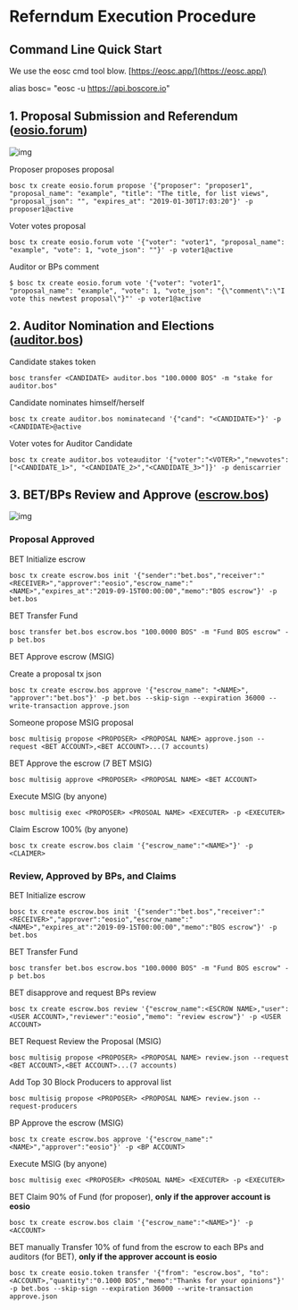 # Referndum Execution Procedure


## Command Line Quick Start

We use the eosc cmd tool blow. [https://eosc.app/](https://eosc.app/)

alias bosc= "eosc -u https://api.boscore.io"

## 1. Proposal Submission and Referendum ([eosio.forum](https://github.com/boscore/referendum/tree/master/contracts/eosio.forum))

![img](https://uploader.shimo.im/f/K0qO5RiIfVoFNxbU.png!thumbnail)       


Proposer proposes proposal
```
bosc tx create eosio.forum propose '{"proposer": "proposer1", "proposal_name": "example", "title": "The title, for list views", "proposal_json": "", "expires_at": "2019-01-30T17:03:20"}' -p proposer1@active
```

Voter votes proposal
```
bosc tx create eosio.forum vote '{"voter": "voter1", "proposal_name": "example", "vote": 1, "vote_json": ""}' -p voter1@active
```

Auditor or BPs comment
```
$ bosc tx create eosio.forum vote '{"voter": "voter1", "proposal_name": "example", "vote": 1, "vote_json": "{\"comment\":\"I vote this newtest proposal\"}"' -p voter1@active
```
## 2. Auditor Nomination and Elections ([auditor.bos](https://github.com/boscore/referendum/tree/master/contracts/auditor.bos))


Candidate stakes token
```
bosc transfer <CANDIDATE> auditor.bos "100.0000 BOS" -m "stake for auditor.bos"
```

Candidate nominates himself/herself
```
bosc tx create auditor.bos nominatecand '{"cand": "<CANDIDATE>"}' -p <CANDIDATE>@active
```


Voter votes for Auditor Candidate
```
bosc tx create auditor.bos voteauditor '{"voter":"<VOTER>","newvotes":["<CANDIDATE_1>", "<CANDIDATE_2>","<CANDIDATE_3>"]}' -p deniscarrier
```



## 3. BET/BPs Review and Approve ([escrow.bos](https://github.com/boscore/referendum/tree/master/contracts/escrow.bos))

![img](https://uploader.shimo.im/f/0YbGxhOpqG4U5ObT.png)       



### Proposal Approved


BET Initialize escrow
```
bosc tx create escrow.bos init '{"sender":"bet.bos","receiver":"<RECEIVER>","approver":"eosio","escrow_name":"<NAME>","expires_at":"2019-09-15T00:00:00","memo":"BOS escrow"}' -p bet.bos
```

BET Transfer Fund
```
bosc transfer bet.bos escrow.bos "100.0000 BOS" -m "Fund BOS escrow" -p bet.bos
```

BET Approve escrow (MSIG)

Create a proposal tx json
```
bosc tx create escrow.bos approve '{"escrow_name": "<NAME>", "approver":"bet.bos"}' -p bet.bos --skip-sign --expiration 36000 --write-transaction approve.json
```

Someone propose MSIG proposal
```
bosc multisig propose <PROPOSER> <PROPOSAL NAME> approve.json --request <BET ACCOUNT>,<BET ACCOUNT>...(7 accounts)
```

BET Approve the escrow (7 BET MSIG)
```
bosc multisig approve <PROPOSER> <PROPOSAL NAME> <BET ACCOUNT> 
```

Execute MSIG (by anyone)
```
bosc multisig exec <PROPOSER> <PROSOAL NAME> <EXECUTER> -p <EXECUTER>
```

Claim Escrow 100% (by anyone)
```
bosc tx create escrow.bos claim '{"escrow_name":"<NAME>"}' -p <CLAIMER>
```

### Review, Approved by BPs, and Claims

BET Initialize escrow
```
bosc tx create escrow.bos init '{"sender":"bet.bos","receiver":"<RECEIVER>","approver":"eosio","escrow_name":"<NAME>","expires_at":"2019-09-15T00:00:00","memo":"BOS escrow"}' -p bet.bos
```

BET Transfer Fund
```
bosc transfer bet.bos escrow.bos "100.0000 BOS" -m "Fund BOS escrow" -p bet.bos
```

BET disapprove and request BPs review
```
bosc tx create escrow.bos review '{"escrow_name":<ESCROW NAME>,"user":<USER ACCOUNT>,"reviewer":"eosio","memo": "review escrow"}' -p <USER ACCOUNT>
```

BET Request Review the Proposal (MSIG)
```
bosc multisig propose <PROPOSER> <PROPOSAL NAME> review.json --request <BET ACCOUNT>,<BET ACCOUNT>...(7 accounts)
```


Add Top 30 Block Producers to approval list 
```
bosc multisig propose <PROPOSER> <PROPOSAL NAME> review.json --request-producers
```

BP Approve the escrow (MSIG)
```
bosc tx create escrow.bos approve '{"escrow_name":"<NAME>","approver":"eosio"}' -p <BP ACCOUNT>
```

Execute MSIG (by anyone)
```
bosc multisig exec <PROPOSER> <PROSOAL NAME> <EXECUTER> -p <EXECUTER>
```


BET Claim 90% of Fund (for proposer), **only if the approver account is eosio**
```
bosc tx create escrow.bos claim '{"escrow_name":"<NAME>"}' -p <ACCOUNT>
```

BET manually Transfer 10% of fund from the escrow to each BPs and auditors (for BET), **only if the approver account is eosio**

```
bosc tx create eosio.token transfer '{"from": "escrow.bos", "to":<ACCOUNT>,"quantity":"0.1000 BOS","memo":"Thanks for your opinions"}' -p bet.bos --skip-sign --expiration 36000 --write-transaction approve.json
```
